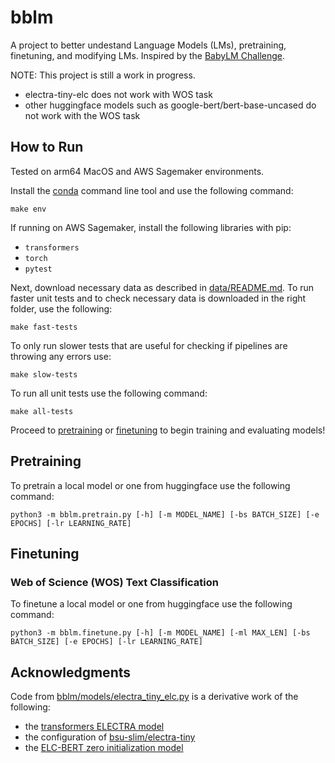 # bblm
A project to better undestand Language Models (LMs), pretraining, finetuning, 
and modifying LMs. Inspired by the [BabyLM Challenge](https://babylm.github.io/index.html).

NOTE:
This project is still a work in progress.
- electra-tiny-elc does not work with WOS task
- other huggingface models such as google-bert/bert-base-uncased do not work with the WOS task

## How to Run
Tested on arm64 MacOS and AWS Sagemaker environments.

Install the [conda](https://anaconda.org/) command line tool and use the following command:
```shell
make env
```
If running on AWS Sagemaker, install the following libraries with pip:
- `transformers`
- `torch`
- `pytest` 

Next, download necessary data as described in [data/README.md](./data/README.md). To run
faster unit tests and to check necessary data is downloaded in the right folder, use the following:
```shell
make fast-tests
```
To only run slower tests that are useful for checking if pipelines are throwing any errors use:
```shell
make slow-tests
```
To run all unit tests use the following command:
```shell
make all-tests
```
Proceed to [pretraining](#pretraining) or [finetuning](#finetuning) to begin training and evaluating models!


## Pretraining

To pretrain a local model or one from huggingface use the following command:
```shell
python3 -m bblm.pretrain.py [-h] [-m MODEL_NAME] [-bs BATCH_SIZE] [-e EPOCHS] [-lr LEARNING_RATE]
```

## Finetuning
### Web of Science (WOS) Text Classification

To finetune a local model or one from huggingface use the following command:
```shell
python3 -m bblm.finetune.py [-h] [-m MODEL_NAME] [-ml MAX_LEN] [-bs BATCH_SIZE] [-e EPOCHS] [-lr LEARNING_RATE]
```

## Acknowledgments
Code from [bblm/models/electra_tiny_elc.py](./bblm/models/electra_tiny_elc.py) is a derivative work of the following:
- the [transformers ELECTRA model](https://github.com/huggingface/transformers/blob/v4.51.3/src/transformers/models/electra/modeling_electra.py)
- the configuration of [bsu-slim/electra-tiny](https://huggingface.co/bsu-slim/electra-tiny)
- the [ELC-BERT zero initialization model](https://github.com/ltgoslo/elc-bert/blob/main/models/model_elc_bert_zero.py)
